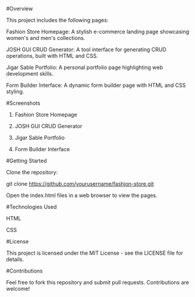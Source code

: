 #Overview

This project includes the following pages:



Fashion Store Homepage: A stylish e-commerce landing page showcasing women's and men's collections.



JOSH GUI CRUD Generator: A tool interface for generating CRUD operations, built with HTML and CSS.



Jigar Sable Portfolio: A personal portfolio page highlighting web development skills.



Form Builder Interface: A dynamic form builder page with HTML and CSS styling.

#Screenshots

1. Fashion Store Homepage



2. JOSH GUI CRUD Generator



3. Jigar Sable Portfolio



4. Form Builder Interface



#Getting Started

Clone the repository:

git clone https://github.com/yourusername/fashion-store.git

Open the index.html files in a web browser to view the pages.

#Technologies Used

HTML

CSS

#License

This project is licensed under the MIT License - see the LICENSE file for details.

#Contributions

Feel free to fork this repository and submit pull requests. Contributions are welcome!

